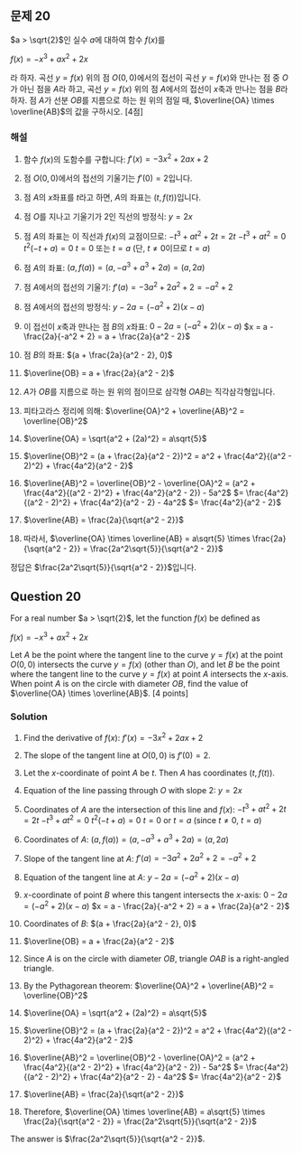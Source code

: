 

## 문제 20

$a > \sqrt{2}$인 실수 $a$에 대하여 함수 $f(x)$를

$f(x) = -x^3 + ax^2 + 2x$

라 하자. 곡선 $y = f(x)$ 위의 점 $O(0, 0)$에서의 접선이
곡선 $y = f(x)$와 만나는 점 중 $O$가 아닌 점을 $A$라 하고,
곡선 $y = f(x)$ 위의 점 $A$에서의 접선이 $x$축과 만나는 점을
$B$라 하자. 점 $A$가 선분 $OB$를 지름으로 하는 원 위의 점일 때,
$\overline{OA} \times \overline{AB}$의 값을 구하시오. [4점]

### 해설

1) 함수 $f(x)$의 도함수를 구합니다:
   $f'(x) = -3x^2 + 2ax + 2$

2) 점 $O(0, 0)$에서의 접선의 기울기는 $f'(0) = 2$입니다.

3) 점 $A$의 $x$좌표를 $t$라고 하면, $A$의 좌표는 $(t, f(t))$입니다.

4) 점 $O$를 지나고 기울기가 2인 직선의 방정식:
   $y = 2x$

5) 점 $A$의 좌표는 이 직선과 $f(x)$의 교점이므로:
   $-t^3 + at^2 + 2t = 2t$
   $-t^3 + at^2 = 0$
   $t^2(-t + a) = 0$
   $t = 0$ 또는 $t = a$ (단, $t \neq 0$이므로 $t = a$)

6) 점 $A$의 좌표: $(a, f(a)) = (a, -a^3 + a^3 + 2a) = (a, 2a)$

7) 점 $A$에서의 접선의 기울기: $f'(a) = -3a^2 + 2a^2 + 2 = -a^2 + 2$

8) 점 $A$에서의 접선의 방정식:
   $y - 2a = (-a^2 + 2)(x - a)$

9) 이 접선이 $x$축과 만나는 점 $B$의 $x$좌표:
   $0 - 2a = (-a^2 + 2)(x - a)$
   $x = a - \frac{2a}{-a^2 + 2} = a + \frac{2a}{a^2 - 2}$

10) 점 $B$의 좌표: $(a + \frac{2a}{a^2 - 2}, 0)$

11) $\overline{OB} = a + \frac{2a}{a^2 - 2}$

12) $A$가 $OB$를 지름으로 하는 원 위의 점이므로 삼각형 $OAB$는 직각삼각형입니다.

13) 피타고라스 정리에 의해:
    $\overline{OA}^2 + \overline{AB}^2 = \overline{OB}^2$

14) $\overline{OA} = \sqrt{a^2 + (2a)^2} = a\sqrt{5}$

15) $\overline{OB}^2 = (a + \frac{2a}{a^2 - 2})^2 = a^2 + \frac{4a^2}{(a^2 - 2)^2} + \frac{4a^2}{a^2 - 2}$

16) $\overline{AB}^2 = \overline{OB}^2 - \overline{OA}^2 = (a^2 + \frac{4a^2}{(a^2 - 2)^2} + \frac{4a^2}{a^2 - 2}) - 5a^2$
    $= \frac{4a^2}{(a^2 - 2)^2} + \frac{4a^2}{a^2 - 2} - 4a^2$
    $= \frac{4a^2}{a^2 - 2}$

17) $\overline{AB} = \frac{2a}{\sqrt{a^2 - 2}}$

18) 따라서, $\overline{OA} \times \overline{AB} = a\sqrt{5} \times \frac{2a}{\sqrt{a^2 - 2}} = \frac{2a^2\sqrt{5}}{\sqrt{a^2 - 2}}$

정답은 $\frac{2a^2\sqrt{5}}{\sqrt{a^2 - 2}}$입니다.

## Question 20

For a real number $a > \sqrt{2}$, let the function $f(x)$ be defined as

$f(x) = -x^3 + ax^2 + 2x$

Let $A$ be the point where the tangent line to the curve $y = f(x)$ at the point $O(0, 0)$ intersects the curve $y = f(x)$ (other than $O$), and let $B$ be the point where the tangent line to the curve $y = f(x)$ at point $A$ intersects the $x$-axis. When point $A$ is on the circle with diameter $OB$, find the value of $\overline{OA} \times \overline{AB}$. [4 points]

### Solution

1) Find the derivative of $f(x)$:
   $f'(x) = -3x^2 + 2ax + 2$

2) The slope of the tangent line at $O(0, 0)$ is $f'(0) = 2$.

3) Let the $x$-coordinate of point $A$ be $t$. Then $A$ has coordinates $(t, f(t))$.

4) Equation of the line passing through $O$ with slope 2:
   $y = 2x$

5) Coordinates of $A$ are the intersection of this line and $f(x)$:
   $-t^3 + at^2 + 2t = 2t$
   $-t^3 + at^2 = 0$
   $t^2(-t + a) = 0$
   $t = 0$ or $t = a$ (since $t \neq 0$, $t = a$)

6) Coordinates of $A$: $(a, f(a)) = (a, -a^3 + a^3 + 2a) = (a, 2a)$

7) Slope of the tangent line at $A$: $f'(a) = -3a^2 + 2a^2 + 2 = -a^2 + 2$

8) Equation of the tangent line at $A$:
   $y - 2a = (-a^2 + 2)(x - a)$

9) $x$-coordinate of point $B$ where this tangent intersects the $x$-axis:
   $0 - 2a = (-a^2 + 2)(x - a)$
   $x = a - \frac{2a}{-a^2 + 2} = a + \frac{2a}{a^2 - 2}$

10) Coordinates of $B$: $(a + \frac{2a}{a^2 - 2}, 0)$

11) $\overline{OB} = a + \frac{2a}{a^2 - 2}$

12) Since $A$ is on the circle with diameter $OB$, triangle $OAB$ is a right-angled triangle.

13) By the Pythagorean theorem:
    $\overline{OA}^2 + \overline{AB}^2 = \overline{OB}^2$

14) $\overline{OA} = \sqrt{a^2 + (2a)^2} = a\sqrt{5}$

15) $\overline{OB}^2 = (a + \frac{2a}{a^2 - 2})^2 = a^2 + \frac{4a^2}{(a^2 - 2)^2} + \frac{4a^2}{a^2 - 2}$

16) $\overline{AB}^2 = \overline{OB}^2 - \overline{OA}^2 = (a^2 + \frac{4a^2}{(a^2 - 2)^2} + \frac{4a^2}{a^2 - 2}) - 5a^2$
    $= \frac{4a^2}{(a^2 - 2)^2} + \frac{4a^2}{a^2 - 2} - 4a^2$
    $= \frac{4a^2}{a^2 - 2}$

17) $\overline{AB} = \frac{2a}{\sqrt{a^2 - 2}}$

18) Therefore, $\overline{OA} \times \overline{AB} = a\sqrt{5} \times \frac{2a}{\sqrt{a^2 - 2}} = \frac{2a^2\sqrt{5}}{\sqrt{a^2 - 2}}$

The answer is $\frac{2a^2\sqrt{5}}{\sqrt{a^2 - 2}}$.